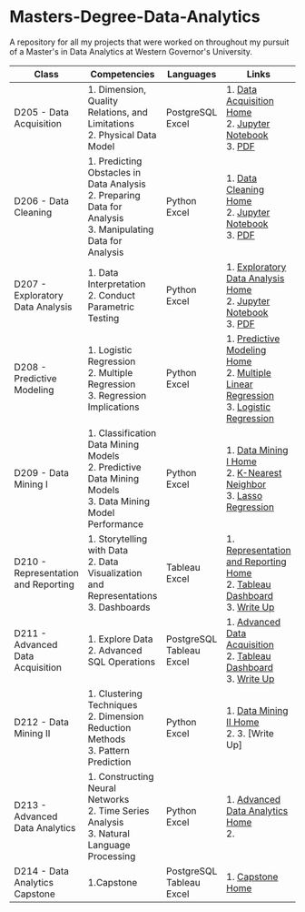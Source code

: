 # Masters-Degree-Data-Analytics
A repository for all my projects that were worked on throughout my pursuit of a Master's in Data Analytics at Western Governor's University. 

| **Class**                            | **Competencies**                                                                                                | **Languages**                   | **Links**                                                                                                                                                                                                                                                                                                                                                                                                                                                                                                                                                                 |
|--------------------------------------|-----------------------------------------------------------------------------------------------------------------|---------------------------------|---------------------------------------------------------------------------------------------------------------------------------------------------------------------------------------------------------------------------------------------------------------------------------------------------------------------------------------------------------------------------------------------------------------------------------------------------------------------------------------------------------------------------------------------------------------------------|
| D205 - Data Acquisition              | 1. Dimension, Quality Relations, and Limitations<br>2. Physical Data Model                                      | PostgreSQL<br>Excel             | 1. [Data Acquisition Home](https://github.com/makavendano/Masters-Degree-Data-Analytics/tree/main/D205%20-%20Data%20Acquisition)<br>2. [Jupyter Notebook](https://github.com/makavendano/Masters-Degree-Data-Analytics/blob/main/D205%20-%20Data%20Acquisition/PostgreSQL%20-%20Data%20Acquisition.ipynb)<br>3. [PDF](https://github.com/makavendano/Masters-Degree-Data-Analytics/blob/main/D205%20-%20Data%20Acquisition/PostgreSQL%20-%20Data%20Acquisition%20(PDF).pdf)                                                                                               |
| D206 - Data Cleaning                 | 1. Predicting Obstacles in Data Analysis<br>2. Preparing Data for Analysis<br>3. Manipulating Data for Analysis | Python<br>Excel                 | 1. [Data Cleaning Home](https://github.com/makavendano/Masters-Degree-Data-Analytics/tree/main/D206%20-%20Data%20Cleaning)<br>2. [Jupyter Notebook](https://github.com/makavendano/Masters-Degree-Data-Analytics/blob/main/D206%20-%20Data%20Cleaning/Data%20Cleaning.ipynb)<br>3. [PDF](https://github.com/makavendano/Masters-Degree-Data-Analytics/blob/main/D206%20-%20Data%20Cleaning/Data%20Cleaning%20(PDF).pdf)                                                                                                                                                   |
| D207 - Exploratory Data Analysis     | 1. Data Interpretation<br>2. Conduct Parametric Testing                                                         | Python<br>Excel                 | 1. [Exploratory Data Analysis Home](https://github.com/makavendano/Masters-Degree-Data-Analytics/tree/main/D207%20-%20Exploratory%20Data%20Analysis)<br>2. [Jupyter Notebook](https://github.com/makavendano/Masters-Degree-Data-Analytics/blob/main/D207%20-%20Exploratory%20Data%20Analysis/Exploratory%20Data%20Analysis.ipynb)<br>3. [PDF](https://github.com/makavendano/Masters-Degree-Data-Analytics/blob/main/D207%20-%20Exploratory%20Data%20Analysis/Exploratory%20Data%20Analysis%20(PDF).pdf)                                                                 |
| D208 - Predictive Modeling           | 1. Logistic Regression <br>2. Multiple Regression<br>3. Regression Implications                                 | Python <br>Excel                | 1. [Predictive Modeling Home](https://github.com/makavendano/Masters-Degree-Data-Analytics/tree/main/D208%20-%20Predictive%20Modeling)<br>2. [Multiple Linear Regression](https://github.com/makavendano/Masters-Degree-Data-Analytics/blob/main/D208%20-%20Predictive%20Modeling/D208%20-%20Predictive%20Modeling%20-%20Multiple%20Linear%20Regression.ipynb)<br>3. [Logistic Regression](https://github.com/makavendano/Masters-Degree-Data-Analytics/blob/main/D208%20-%20Predictive%20Modeling/D208%20-%20Predictive%20Modeling%20-%20Logistic%20Regression%20.ipynb) |
| D209 - Data Mining I                 | 1. Classification Data Mining Models <br>2. Predictive Data Mining Models <br>3. Data Mining Model Performance  | Python<br>Excel                 | 1. [Data Mining I Home](https://github.com/makavendano/Masters-Degree-Data-Analytics/tree/main/D209%20-%20Data%20Mining%20I)<br>2. [K-Nearest Neighbor](https://github.com/makavendano/Masters-Degree-Data-Analytics/blob/main/D209%20-%20Data%20Mining%20I/D209%20-%20Data%20Mining%20I%20-%20KNN.ipynb)<br>3. [Lasso Regression](https://github.com/makavendano/Masters-Degree-Data-Analytics/blob/main/D209%20-%20Data%20Mining%20I/D209%20-%20Data%20Mining%20I%20-%20Lasso%20Regression.ipynb)                                                                       |
| D210 - Representation and Reporting  | 1. Storytelling with Data<br>2. Data Visualization and Representations <br>3. Dashboards                        | Tableau<br>Excel                | 1. [Representation and Reporting Home](https://github.com/makavendano/Masters-Degree-Data-Analytics/tree/main/D210%20-%20Representation%20and%20Reporting)<br>2. [Tableau Dashboard](https://public.tableau.com/app/profile/makayla.a.avendano/viz/D210-RepresentationandReporting-WGU/Home)<br>3. [Write Up](https://github.com/makavendano/Masters-Degree-Data-Analytics/blob/main/D210%20-%20Representation%20and%20Reporting/D210%20-%20Representation%20and%20Reporting.ipynb)                                                                                       |
| D211 - Advanced Data Acquisition     | 1. Explore Data <br>2. Advanced SQL Operations                                                                  | PostgreSQL <br>Tableau<br>Excel | 1. [Advanced Data Acquisition](https://github.com/makavendano/Masters-Degree-Data-Analytics/tree/main/D211%20-%20Advanced%20Data%20Acquisition)<br>2. [Tableau Dashboard](https://public.tableau.com/app/profile/makayla.a.avendano/viz/D210-RepresentationandReporting-WGU/Home)<br>3. [Write Up](https://github.com/makavendano/Masters-Degree-Data-Analytics/blob/main/D211%20-%20Advanced%20Data%20Acquisition/D211%20-%20Advanced%20Data%20Acquisition.ipynb)                                                                                                        |
| D212 - Data Mining II     | 1. Clustering Techniques <br>2. Dimension Reduction Methods <br>3. Pattern Prediction                                      | Python <br>Excel | 1. [Data Mining II Home](https://github.com/makavendano/Masters-Degree-Data-Analytics/tree/main/D212%20-%20Data%20Mining%20II)<br>2. 3. [Write Up]      
| D213 - Advanced Data Analytics     | 1. Constructing Neural Networks <br>2. Time Series Analysis <br>3. Natural Language Processing                                                              | Python <br>Excel | 1. [Advanced Data Analytics Home](https://github.com/makavendano/Masters-Degree-Data-Analytics/tree/main/D213%20-%20Advanced%20Data%20Analytics)<br>2.
| D214 - Data Analytics Capstone     | 1.Capstone                                                              | PostgreSQL <br>Tableau<br>Excel | 1. [Capstone Home](https://github.com/makavendano/Masters-Degree-Data-Analytics/tree/main/D214%20-%20Data%20Analytics%20Graduate%20Capstone)
